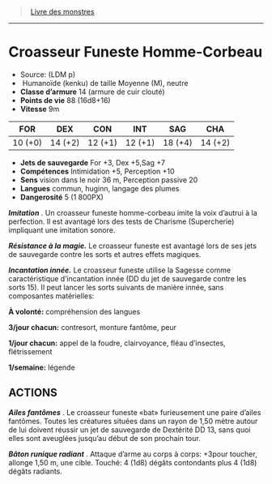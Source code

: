 ﻿> [Livre des monstres](tome_of_beasts.md)

---

# Croasseur Funeste Homme-Corbeau

- Source: (LDM p)
-  Humanoïde (kenku) de taille Moyenne (M), neutre
- **Classe d’armure** 14 (armure de cuir clouté)
- **Points de vie** 88 (16d8+16)
- **Vitesse** 9m

|FOR|DEX|CON|INT|SAG|CHA|
|---|---|---|---|---|---|
|10 (+0)|14 (+2)|12 (+1)|12 (+1)|18 (+4)|14 (+2)|

- **Jets de sauvegarde** For +3, Dex +5,Sag +7
- **Compétences** Intimidation +5, Perception +10
- **Sens** vision dans le noir 36 m, Perception passive 20
- **Langues** commun, huginn, langage des plumes
- **Dangerosité** 5 (1 800PX)

**_Imitation_** . Un croasseur funeste homme-corbeau imite la voix d’autrui à la perfection. Il est avantagé lors des tests de Charisme (Supercherie) impliquant une imitation sonore.

**_Résistance à la magie._** Le croasseur funeste est avantagé lors de ses jets de sauvegarde contre les sorts et autres effets magiques.

**_Incantation innée._** Le croasseur funeste utilise la Sagesse comme caractéristique d’incantation innée (DD du jet de sauvegarde contre les sorts 15). Il peut lancer les sorts suivants de manière innée, sans composantes matérielles:

**À volonté:** compréhension des langues

**3/jour chacun:** contresort, monture fantôme, peur

**1/jour chacun:** appel de la foudre, clairvoyance, fléau d’insectes, flétrissement

**1/semaine:**  légende

## ACTIONS

**_Ailes fantômes_** . Le croasseur funeste «bat» furieusement une paire d’ailes fantômes. Toutes les créatures situées dans un rayon de 1,50 mètre autour de lui doivent réussir un jet de sauvegarde de Dextérité DD 13, sans quoi elles sont aveuglées jusqu’au début de son prochain tour.

**_Bâton runique radiant_** . Attaque d’arme au corps à corps: +3pour toucher, allonge 1,50 m, une cible. Touché: 4 (1d8) dégâts contondants plus 4 (1d8) dégâts radiants.

